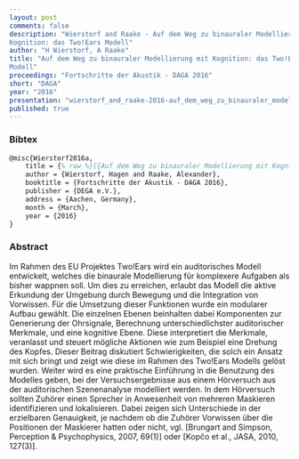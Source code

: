 ```yaml
---
layout: post
comments: false
description: "Wierstorf and Raake - Auf dem Weg zu binauraler Modellierung mit
Kognition: das Two!Ears Modell"
author: "H Wierstorf, A Raake"
title: "Auf dem Weg zu binauraler Modellierung mit Kognition: das Two!Ears
Modell"
proceedings: "Fortschritte der Akustik - DAGA 2016"
short: "DAGA"
year: "2016"
presentation: "wierstorf_and_raake-2016-auf_dem_weg_zu_binauraler_modellierung_mit_kognition_das_twoears_modell-presentation.pdf"
published: true
---
```


### Bibtex

```latex
@misc{Wierstorf2016a,
    title = {% raw %}{{Auf dem Weg zu binauraler Modellierung mit Kognition: das Two!Ears Modell}}{% endraw %},
    author = {Wierstorf, Hagen and Raake, Alexander},
    booktitle = {Fortschritte der Akustik - DAGA 2016},
    publisher = {DEGA e.V.},
    address = {Aachen, Germany},
    month = {March},
    year = {2016}
}
```

### Abstract

Im Rahmen des EU Projektes Two!Ears wird ein auditorisches Modell entwickelt,
welches die binaurale Modellierung für komplexere Aufgaben als bisher wappnen
soll. Um dies zu erreichen, erlaubt das Modell die aktive Erkundung der Umgebung
durch Bewegung und die Integration von Vorwissen. Für die Umsetzung dieser
Funktionen wurde ein modularer Aufbau gewählt. Die einzelnen Ebenen beinhalten
dabei Komponenten zur Generierung der Ohrsignale, Berechnung unterschiedlichster
auditorischer Merkmale, und eine kognitive Ebene. Diese interpretiert die
Merkmale, veranlasst und steuert mögliche Aktionen wie zum Beispiel eine Drehung
des Kopfes.
Dieser Beitrag diskutiert Schwierigkeiten, die solch ein Ansatz mit sich bringt
und zeigt wie diese im Rahmen des Two!Ears Modells gelöst wurden. Weiter wird es
eine praktische Einführung in die Benutzung des Modelles geben, bei der
Versuchsergebnisse aus einem Hörversuch aus der auditorischen Szenenanalyse
modelliert werden. In dem Hörversuch sollten Zuhörer einen Sprecher in
Anwesenheit von mehreren Maskieren identifizieren und lokalisieren. Dabei zeigen
sich Unterschiede in der erzielbaren Genauigkeit, je nachdem ob die Zuhörer
Vorwissen über die Positionen der Maskierer hatten oder nicht, vgl.  [Brungart
and Simpson, Perception & Psychophysics, 2007, 69(1)] oder [Kopčo et al., JASA,
2010, 127(3)].
